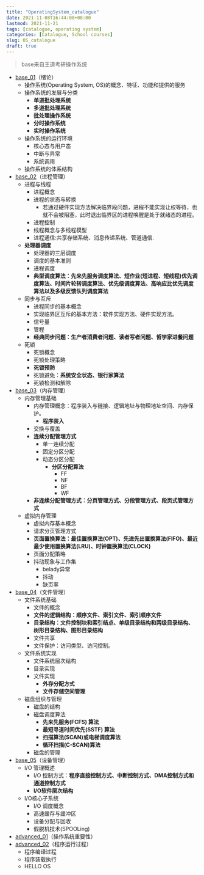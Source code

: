 ```yaml
---
title: "OperatingSystem_catalogue"
date: 2021-11-08T16:44:08+08:00
lastmod: 2021-11-21
tags: [catalogue, operating system]
categories: [Catalogue, School courses]
slug: OS_catalogue
draft: true
---
```

> base来自王道考研操作系统
- [base_01](https://JF-011101.github.io/operatingsystem_base_01/)（绪论）
    - 操作系统(Operating System, OS)的概念、特征、功能和提供的服务
    - 操作系统的发展与分类
        - **单道批处理系统**
        - **多道批处理系统**
        - **批处理操作系统**
        - **分时操作系统**
        - **实时操作系统**
    - 操作系统的运行环境
        - 核心态与用户态
        - 中断与异常
        - 系统调用
    - 操作系统的体系结构
- [base_02](https://JF-011101.github.io/operatingsystem_base_02/)（进程管理）
    - 进程与线程
        - 进程概念
        - 进程的状态与转换
            - 若通过硬件实现方法解决临界段问题，进程不能实现让权等待，也就不会被阻塞，此时退出临界区的进程唤醒是处于就绪态的进程。
        - 进程控制
        - 线程概念与多线程模型
        - 进程通信:共享存储系统、消息传递系统、管道通信.
    - **处理器调度**
        - 处理器的三层调度
        - 调度的基本准则
        - 进程调度
        - **典型调度算法：先来先服务调度算法、短作业(短进程、短线程)优先调度算法、时间片轮转调度算法、优先级调度算法、高响应比优先调度算法以及多级反馈队列调度算法**
    - 同步与互斥
        - 进程同步的基本概念
        - 实现临界区互斥的基本方法：软件实现方法、硬件实现方法。
        - 信号量
        - 管程
        - **经典同步问题：生产者消费者问题、读者写者问题、哲学家进餐问题**
    - 死锁
        - 死锁概念
        - 死锁处理策略
        - **死锁预防**
        - 死锁避免：**系统安全状态、银行家算法**
        - 死锁检测和解除
- [base_03](https://JF-011101.github.io/operatingsystem_base_03/)（内存管理）
    - 内存管理基础
        - 内存管理概念：程序装入与链接、逻辑地址与物理地址空间、内存保护。
            - **程序装入**
        - 交换与覆盖
        - **连续分配管理方式**
            - 单一连续分配
            - 固定分区分配
            - 动态分区分配
                - **分区分配算法**
                    - FF
                    - NF
                    - BF
                    - WF
        - **非连续分配管理方式：分页管理方式、分段管理方式、段页式管理方式**
    - 虚拟内存管理
        - 虚拟内存基本概念
        - 请求分页管理方式
        - **页面置换算法：最佳置换算法(OPT)、先进先出置换算法(FIFO)、最近最少使用置换算法(LRU)、时钟置换算法(CLOCK)**
        - 页面分配策略
        - 抖动现象与工作集
            - belady异常
            - 抖动
            - 缺页率
- [base_04](https://JF-011101.github.io/operatingsystem_base_04/)（文件管理）
    - 文件系统基础
        - 文件的概念
        - **文件的逻辑结构：顺序文件、索引文件、索引顺序文件**
        - **目录结构：文件控制块和索引结点、单级目录结构和两级目录结构、树形目录结构、图形目录结构**
        - 文件共享
        - 文件保护：访问类型、访问控制。
    - 文件系统实现
        - 文件系统层次结构
        - 目录实现
        - 文件实现
            - **外存分配方式**
            - **文件存储空间管理**
    - 磁盘组织与管理
        - 磁盘的结构
        - 磁盘调度算法
            - **先来先服务(FCFS) 算法**
            - **最短寻道时间优先(SSTF) 算法**
            - **扫描算法(SCAN)或电梯调度算法**
            - **循环扫描(C-SCAN)算法**  
        - 磁盘的管理
- [base_05](https://JF-011101.github.io/operatingsystem_base_05/)（设备管理）
    - I/O 管理概述
        - I/O 控制方式：**程序直接控制方式、中断控制方式、DMA控制方式和通道控制方式**
        - **I/O软件层次结构**
    - I/O核心子系统
        - I/O 调度概念
        - 高速缓存与缓冲区
        - 设备分配与回收
        - 假脱机技术(SPOOLing)
- [advanced_01](https://JF-011101.github.io/operatingsystem_advanced_01/)（操作系统重要性）
- [advanced_02](https://JF-011101.github.io/operatingsystem_advanced_02/)（程序运行过程）
    - 程序编译过程
    - 程序装载执行
    - HELLO OS




